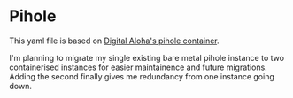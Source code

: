 # Pihole

This yaml file is based on [Digital Aloha's pihole container](https://github.com/digtalaloha/synology-docker-pihole-unbound/tree/main).

I'm planning to migrate my single existing bare metal pihole instance to two containerised instances for easier maintainence and future migrations. Adding the second finally gives me redundancy from one instance going down.
